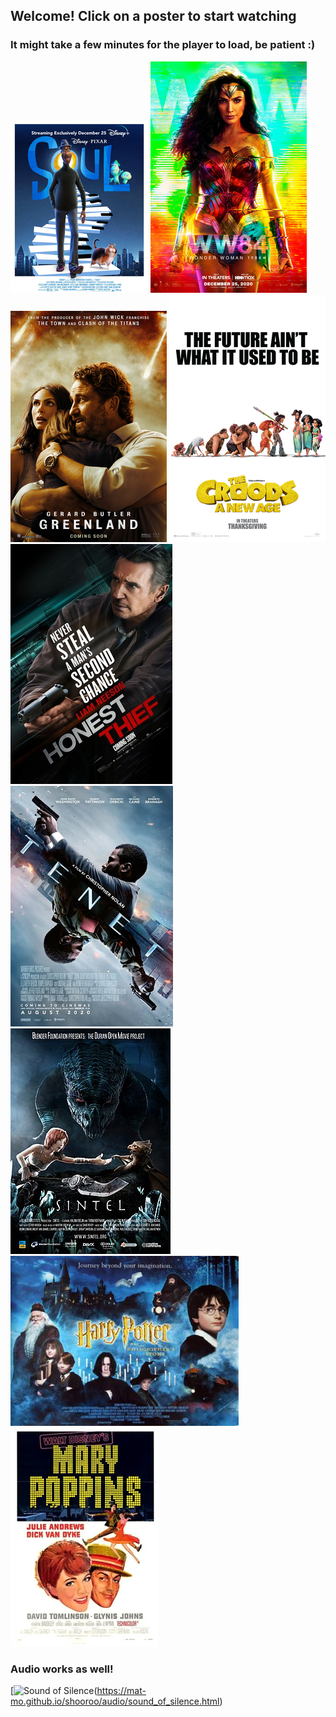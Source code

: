## Welcome! Click on a poster to start watching 
### It might take a few minutes for the player to load, be patient :)
[![Soul](https://raw.githubusercontent.com/mat-mo/shooroo/gh-pages/assets/Soul_Poster.jpg)](https://mat-mo.github.io/shooroo/video/soul.html)
[![Wonder woman 1984](https://raw.githubusercontent.com/mat-mo/shooroo/gh-pages/assets/Wonder_Woman_1984.png)](https://mat-mo.github.io/shooroo/video/wonder_woman_1984.html)
[![Greenland](https://raw.githubusercontent.com/mat-mo/shooroo/gh-pages/assets/Greenland_film.png)](https://mat-mo.github.io/shooroo/video/greenland.html)
[![The_Croods_A_New_Age](https://raw.githubusercontent.com/mat-mo/shooroo/gh-pages/assets/The_Croods_-_A_New_Age.png)](https://mat-mo.github.io/shooroo/video/the_croods_a_new_age.html)
[![Honest_thief](https://raw.githubusercontent.com/mat-mo/shooroo/gh-pages/assets/Honest_Thief_poster.jpg)](https://mat-mo.github.io/shooroo/video/honest_thief.html)
[![Tenet](//raw.githubusercontent.com/mat-mo/shooroo/gh-pages/assets/Tenet_movie_poster.jpg)](https://mat-mo.github.io/shooroo/video/tenet.html)
[![Sintel](https://raw.githubusercontent.com/mat-mo/shooroo/gh-pages/assets/Sintel_poster.jpg)](https://mat-mo.github.io/shooroo/video/sintel.html)
[![Harry Potter and the Sorcerers Stone](https://raw.githubusercontent.com/mat-mo/shooroo/gh-pages/assets/Harry_Potter_and_the_Philosopher's_Stone_banner.jpg)](https://mat-mo.github.io/shooroo/video/harry_potter_I.html)
[![Mary Poppins](https://raw.githubusercontent.com/mat-mo/shooroo/gh-pages/assets/Marypoppins.jpg)](https://mat-mo.github.io/shooroo/video/mary_poppins.html)

### Audio works as well!

[![Sound of Silence](https://raw.githubusercontent.com/mat-mo/shooroo/gh-pages/SoundsSilence.jpg)(https://mat-mo.github.io/shooroo/audio/sound_of_silence.html)
